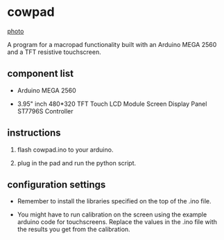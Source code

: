 # cowpad

[photo](images/cowpad.jpg)

A program for a macropad functionality built with an Arduino MEGA 2560 and a TFT resistive touchscreen.

## component list

- Arduino MEGA 2560
 
- 3.95" inch 480*320 TFT Touch LCD Module Screen Display Panel ST7796S Controller

## instructions

1. flash cowpad.ino to your arduino.

2. plug in the pad and run the python script.

## configuration settings

- Remember to install the libraries specified on the top of the .ino file.

- You might have to run calibration on the screen using the example arduino code for touchscreens.
Replace the values in the .ino file with the results you get from the calibration.
